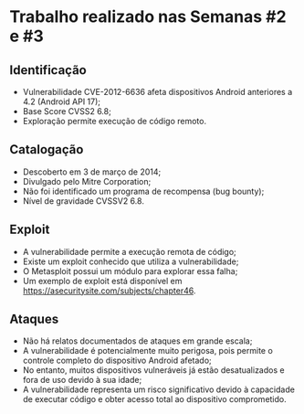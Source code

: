 # Trabalho realizado nas Semanas #2 e #3

## Identificação

- Vulnerabilidade CVE-2012-6636 afeta dispositivos Android anteriores a 4.2 (Android API 17);
- Base Score CVSS2 6.8;
- Exploração permite execução de código remoto.

## Catalogação

- Descoberto em 3 de março de 2014;
- Divulgado pelo Mitre Corporation;
- Não foi identificado um programa de recompensa (bug bounty);
- Nível de gravidade CVSSV2 6.8.


## Exploit

- A vulnerabilidade permite a execução remota de código;
- Existe um exploit conhecido que utiliza a vulnerabilidade;
- O Metasploit possui um módulo para explorar essa falha;
- Um exemplo de exploit está disponível em https://asecuritysite.com/subjects/chapter46.


## Ataques

- Não há relatos documentados de ataques em grande escala;
- A vulnerabilidade é potencialmente muito perigosa, pois permite o controle completo do dispositivo Android afetado;
- No entanto, muitos dispositivos vulneráveis já estão desatualizados e fora de uso devido à sua idade;
- A vulnerabilidade representa um risco significativo devido à capacidade de executar código e obter acesso total ao dispositivo comprometido.
